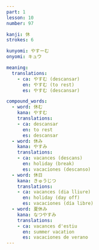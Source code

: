 ```yaml
---
part: 1
lesson: 10
number: 97

kanji: 休
strokes: 6

kunyomi: やすーむ
onyomi: キュウ

meaning:
  translations:
    - ca: やすむ (descansar)
      en: やすむ (to rest)
      es: やすむ (descansar)

compound_words:
  - word: 休む
    kana: やすむ
    translations:
    - ca: descansar
      en: to rest
      es: descansar
  - word: 休み
    kana: やすみ
    translations:
    - ca: vacances (descans)
      en: holiday (break)
      es: vacaciones (descanso)
  - word: 休日
    kana: きゅうじつ
    translations:
    - ca: vacances (dia lliure)
      en: holiday (day off)
      es: vacaciones (día libre)
  - word: 夏休み
    kana: なつやすみ
    translations:
    - ca: vacances d'estiu
      en: summer vacation
      es: vacaciones de verano
---
```

